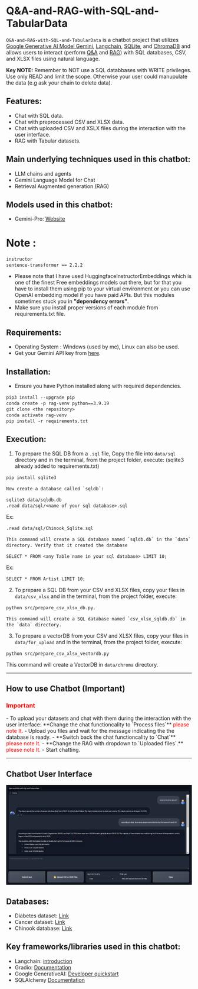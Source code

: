 # Q&A-and-RAG-with-SQL-and-TabularData

`Q&A-and-RAG-with-SQL-and-TabularData` is a chatbot project that utilizes <u>Google Generative AI Model Gemini</u>, <u>Langchain</u>, <u>SQLite</u>, and <u>ChromaDB</u> and allows users to interact (perform <u>Q&A</u> and <u>RAG</u>) with SQL databases, CSV, and XLSX files using natural language.

**Key NOTE:** Remember to NOT use a SQL databbases with WRITE privileges. Use only READ and limit the scope. Otherwise your user could manupulate the data (e.g ask your chain to delete data).

## Features:
- Chat with SQL data.
- Chat with preprocessed CSV and XLSX data.
- Chat with uploaded CSV and XSLX files during the interaction with the user interface.
- RAG with Tabular datasets.

## Main underlying techniques used in this chatbot:
- LLM chains and agents
- Gemini Language Model for Chat
- Retrieval Augmented generation (RAG)

## Models used in this chatbot:
- Gemini-Pro: [Website](https://deepmind.google/technologies/gemini/pro/)

# Note : 
```
instructor
sentence-transformer == 2.2.2
```

- Please note that I have used HuggingfaceInstructorEmbeddings which is one of the finest Free embeddings models out there, but for that you have to install them using pip to your virtual environment or you can use OpenAI embedding model if you have paid APIs.
But this modules sometimes stuck you in **"dependency errors"**.
- Make sure you install proper versions of each module from requirements.txt file.

## Requirements:
- Operating System : Windows (used by me), Linux can also be used.
- Get your Gemini API key from [here](https://aistudio.google.com/app/apikey).

## Installation:
- Ensure you have Python installed along with required dependencies.
```
pip3 install --upgrade pip
conda create -p rag-venv python==3.9.19
git clone <the repository>
conda activate rag-venv
pip install -r requirements.txt
```
## Execution:

1. To prepare the SQL DB from a `.sql` file, Copy the file into `data/sql` directory and in the terminal, from the project folder, execute: (sqlite3 already added to requirements.txt)
```
pip install sqlite3
```

	Now create a database called `sqldb`:
```
sqlite3 data/sqldb.db
.read data/sql/<name of your sql database>.sql
```
Ex:
```
.read data/sql/Chinook_Sqlite.sql
```

	This command will create a SQL database named `sqldb.db` in the `data` directory. Verify that it created the database
```
SELECT * FROM <any Table name in your sql database> LIMIT 10;
```
Ex:
```
SELECT * FROM Artist LIMIT 10;
```

2. To prepare a SQL DB from your CSV and XLSX files, copy your files in `data/csv_xlsx` and in the terminal, from the project folder, execute:
```
python src/prepare_csv_xlsx_db.py.
```

	This command will create a SQL database named `csv_xlsx_sqldb.db` in the `data` directory.

3. To prepare a vectorDB from your CSV and XLSX files, copy your files in `data/for_upload` and in the terminal, from the project folder, execute:
```
python src/prepare_csv_xlsx_vectordb.py
```
This command will create a VectorDB in `data/chroma` directory.


------------

## How to use Chatbot (Important)
<h3><span style="color:red">Important</span></h3>
- To upload your datasets and chat with them during the interaction with the user interface: **Change the chat functioncality to `Process files`** <span style="color:red">please note It.</span>
- Upload you files and wait for the message indicating the the database is ready.
- **Switch back the chat functioncality to `Chat`** <span style="color:red">please note It.</span>
- **Change the RAG with dropdown to `Uploaded files`.** <span style="color:red">please note It.</span>
- Start chatting.


------------



## Chatbot User Interface
<div align="center">
  <img src="images/UI.png" alt="ChatBot UI">
</div>

## Databases:
- Diabetes dataset: [Link](https://www.kaggle.com/datasets/akshaydattatraykhare/diabetes-dataset?resource=download&select=diabetes.csv)
- Cancer dataset: [Link](https://www.kaggle.com/datasets/rohansahana/breast-cancer-dataset-for-beginners?select=train.csv)
- Chinook database: [Link](https://database.guide/2-sample-databases-sqlite/)

## Key frameworks/libraries used in this chatbot:
- Langchain: [introduction](https://python.langchain.com/docs/get_started/introduction)
- Gradio: [Documentation](https://www.gradio.app/docs/interface)
- Google GenerativeAI: [Developer quickstart](https://ai.google.dev/)
- SQLAlchemy [Documentation](https://www.sqlalchemy.org/)

